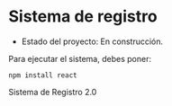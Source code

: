 <h1>Sistema de registro</h1>

- Estado del proyecto: En construcción.

Para ejecutar el sistema, debes poner: 

```npm install react```

Sistema de Registro 2.0
